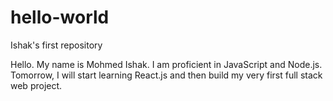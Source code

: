 # hello-world
Ishak's first repository

Hello. My name is Mohmed Ishak. I am proficient in JavaScript and Node.js. Tomorrow, I will start learning React.js and then build my very first full stack web project. 
